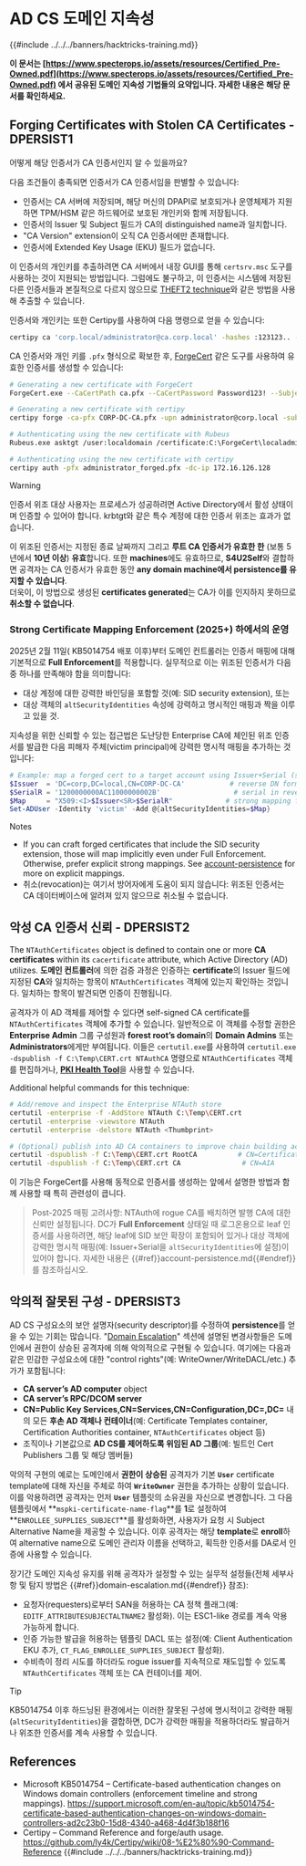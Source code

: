 # AD CS 도메인 지속성

{{#include ../../../banners/hacktricks-training.md}}

**이 문서는 [https://www.specterops.io/assets/resources/Certified_Pre-Owned.pdf](https://www.specterops.io/assets/resources/Certified_Pre-Owned.pdf) 에서 공유된 도메인 지속성 기법들의 요약입니다. 자세한 내용은 해당 문서를 확인하세요.**

## Forging Certificates with Stolen CA Certificates - DPERSIST1

어떻게 해당 인증서가 CA 인증서인지 알 수 있을까요?

다음 조건들이 충족되면 인증서가 CA 인증서임을 판별할 수 있습니다:

- 인증서는 CA 서버에 저장되며, 해당 머신의 DPAPI로 보호되거나 운영체제가 지원하면 TPM/HSM 같은 하드웨어로 보호된 개인키와 함께 저장됩니다.
- 인증서의 Issuer 및 Subject 필드가 CA의 distinguished name과 일치합니다.
- "CA Version" extension이 오직 CA 인증서에만 존재합니다.
- 인증서에 Extended Key Usage (EKU) 필드가 없습니다.

이 인증서의 개인키를 추출하려면 CA 서버에서 내장 GUI를 통해 `certsrv.msc` 도구를 사용하는 것이 지원되는 방법입니다. 그럼에도 불구하고, 이 인증서는 시스템에 저장된 다른 인증서들과 본질적으로 다르지 않으므로 [THEFT2 technique](certificate-theft.md#user-certificate-theft-via-dpapi-theft2)와 같은 방법을 사용해 추출할 수 있습니다.

인증서와 개인키는 또한 Certipy를 사용하여 다음 명령으로 얻을 수 있습니다:
```bash
certipy ca 'corp.local/administrator@ca.corp.local' -hashes :123123.. -backup
```
CA 인증서와 개인 키를 `.pfx` 형식으로 확보한 후, [ForgeCert](https://github.com/GhostPack/ForgeCert) 같은 도구를 사용하여 유효한 인증서를 생성할 수 있습니다:
```bash
# Generating a new certificate with ForgeCert
ForgeCert.exe --CaCertPath ca.pfx --CaCertPassword Password123! --Subject "CN=User" --SubjectAltName localadmin@theshire.local --NewCertPath localadmin.pfx --NewCertPassword Password123!

# Generating a new certificate with certipy
certipy forge -ca-pfx CORP-DC-CA.pfx -upn administrator@corp.local -subject 'CN=Administrator,CN=Users,DC=CORP,DC=LOCAL'

# Authenticating using the new certificate with Rubeus
Rubeus.exe asktgt /user:localdomain /certificate:C:\ForgeCert\localadmin.pfx /password:Password123!

# Authenticating using the new certificate with certipy
certipy auth -pfx administrator_forged.pfx -dc-ip 172.16.126.128
```
> [!WARNING]
> 인증서 위조 대상 사용자는 프로세스가 성공하려면 Active Directory에서 활성 상태이며 인증할 수 있어야 합니다. krbtgt와 같은 특수 계정에 대한 인증서 위조는 효과가 없습니다.

이 위조된 인증서는 지정된 종료 날짜까지 그리고 **루트 CA 인증서가 유효한 한** (보통 5년에서 **10년 이상**) **유효**합니다. 또한 **machines**에도 유효하므로, **S4U2Self**와 결합하면 공격자는 CA 인증서가 유효한 동안 **any domain machine에서 persistence를 유지할 수 있습니다**.\
더욱이, 이 방법으로 생성된 **certificates generated**는 CA가 이를 인지하지 못하므로 **취소할 수 없습니다**.

### Strong Certificate Mapping Enforcement (2025+) 하에서의 운영

2025년 2월 11일( KB5014754 배포 이후)부터 도메인 컨트롤러는 인증서 매핑에 대해 기본적으로 **Full Enforcement**를 적용합니다. 실무적으로 이는 위조된 인증서가 다음 중 하나를 만족해야 함을 의미합니다:

- 대상 계정에 대한 강력한 바인딩을 포함할 것(예: SID security extension), 또는
- 대상 객체의 `altSecurityIdentities` 속성에 강력하고 명시적인 매핑과 짝을 이루고 있을 것.

지속성을 위한 신뢰할 수 있는 접근법은 도난당한 Enterprise CA에 체인된 위조 인증서를 발급한 다음 피해자 주체(victim principal)에 강력한 명시적 매핑을 추가하는 것입니다:
```powershell
# Example: map a forged cert to a target account using Issuer+Serial (strong mapping)
$Issuer  = 'DC=corp,DC=local,CN=CORP-DC-CA'           # reverse DN format expected by AD
$SerialR = '1200000000AC11000000002B'                  # serial in reversed byte order
$Map     = "X509:<I>$Issuer<SR>$SerialR"             # strong mapping format
Set-ADUser -Identity 'victim' -Add @{altSecurityIdentities=$Map}
```
Notes
- If you can craft forged certificates that include the SID security extension, those will map implicitly even under Full Enforcement. Otherwise, prefer explicit strong mappings. See
[account-persistence](account-persistence.md) for more on explicit mappings.
- 취소(revocation)는 여기서 방어자에게 도움이 되지 않습니다: 위조된 인증서는 CA 데이터베이스에 알려져 있지 않으므로 취소될 수 없습니다.

## 악성 CA 인증서 신뢰 - DPERSIST2

The `NTAuthCertificates` object is defined to contain one or more **CA certificates** within its `cacertificate` attribute, which Active Directory (AD) utilizes. **도메인 컨트롤러**에 의한 검증 과정은 인증하는 **certificate**의 Issuer 필드에 지정된 **CA**와 일치하는 항목이 `NTAuthCertificates` 객체에 있는지 확인하는 것입니다. 일치하는 항목이 발견되면 인증이 진행됩니다.

공격자가 이 AD 객체를 제어할 수 있다면 self-signed CA certificate를 `NTAuthCertificates` 객체에 추가할 수 있습니다. 일반적으로 이 객체를 수정할 권한은 **Enterprise Admin** 그룹 구성원과 **forest root’s domain**의 **Domain Admins** 또는 **Administrators**에게만 부여됩니다. 이들은 `certutil.exe`를 사용하여 `certutil.exe -dspublish -f C:\Temp\CERT.crt NTAuthCA` 명령으로 `NTAuthCertificates` 객체를 편집하거나, [**PKI Health Tool**](https://docs.microsoft.com/en-us/troubleshoot/windows-server/windows-security/import-third-party-ca-to-enterprise-ntauth-store#method-1---import-a-certificate-by-using-the-pki-health-tool)을 사용할 수 있습니다.

Additional helpful commands for this technique:
```bash
# Add/remove and inspect the Enterprise NTAuth store
certutil -enterprise -f -AddStore NTAuth C:\Temp\CERT.crt
certutil -enterprise -viewstore NTAuth
certutil -enterprise -delstore NTAuth <Thumbprint>

# (Optional) publish into AD CA containers to improve chain building across the forest
certutil -dspublish -f C:\Temp\CERT.crt RootCA          # CN=Certification Authorities
certutil -dspublish -f C:\Temp\CERT.crt CA               # CN=AIA
```
이 기능은 ForgeCert를 사용해 동적으로 인증서를 생성하는 앞에서 설명한 방법과 함께 사용할 때 특히 관련성이 큽니다.

> Post-2025 매핑 고려사항: NTAuth에 rogue CA를 배치하면 발행 CA에 대한 신뢰만 설정됩니다. DC가 **Full Enforcement** 상태일 때 로그온용으로 leaf 인증서를 사용하려면, 해당 leaf에 SID 보안 확장이 포함되어 있거나 대상 객체에 강력한 명시적 매핑(예: Issuer+Serial을 `altSecurityIdentities`에 설정)이 있어야 합니다. 자세한 내용은 {{#ref}}account-persistence.md{{#endref}}를 참조하십시오.

## 악의적 잘못된 구성 - DPERSIST3

AD CS 구성요소의 보안 설명자(security descriptor)를 수정하여 **persistence**를 얻을 수 있는 기회는 많습니다. "[Domain Escalation](domain-escalation.md)" 섹션에 설명된 변경사항들은 도메인에서 권한이 상승된 공격자에 의해 악의적으로 구현될 수 있습니다. 여기에는 다음과 같은 민감한 구성요소에 대한 "control rights"(예: WriteOwner/WriteDACL/etc.) 추가가 포함됩니다:

- **CA server’s AD computer** object
- **CA server’s RPC/DCOM server**
- **CN=Public Key Services,CN=Services,CN=Configuration,DC=<DOMAIN>,DC=<COM>** 내의 모든 **후손 AD 객체나 컨테이너**(예: Certificate Templates container, Certification Authorities container, `NTAuthCertificates` object 등)
- 조직이나 기본값으로 **AD CS를 제어하도록 위임된 AD 그룹**(예: 빌트인 Cert Publishers 그룹 및 해당 멤버들)

악의적 구현의 예로는 도메인에서 **권한이 상승된** 공격자가 기본 **`User`** certificate template에 대해 자신을 주체로 하여 **`WriteOwner`** 권한을 추가하는 상황이 있습니다. 이를 악용하려면 공격자는 먼저 **`User`** 템플릿의 소유권을 자신으로 변경합니다. 그 다음 템플릿에서 **`mspki-certificate-name-flag`**를 **1**로 설정하여 **`ENROLLEE_SUPPLIES_SUBJECT`**를 활성화하면, 사용자가 요청 시 Subject Alternative Name을 제공할 수 있습니다. 이후 공격자는 해당 **template**로 **enroll**하여 alternative name으로 도메인 관리자 이름을 선택하고, 획득한 인증서를 DA로서 인증에 사용할 수 있습니다.

장기간 도메인 지속성 유지를 위해 공격자가 설정할 수 있는 실무적 설정들(전체 세부사항 및 탐지 방법은 {{#ref}}domain-escalation.md{{#endref}} 참조):

- 요청자(requesters)로부터 SAN을 허용하는 CA 정책 플래그(예: `EDITF_ATTRIBUTESUBJECTALTNAME2` 활성화). 이는 ESC1-like 경로를 계속 악용 가능하게 합니다.
- 인증 가능한 발급을 허용하는 템플릿 DACL 또는 설정(예: Client Authentication EKU 추가, `CT_FLAG_ENROLLEE_SUPPLIES_SUBJECT` 활성화).
- 수비측이 정리 시도를 하더라도 rogue issuer를 지속적으로 재도입할 수 있도록 `NTAuthCertificates` 객체 또는 CA 컨테이너를 제어.

> [!TIP]
> KB5014754 이후 하드닝된 환경에서는 이러한 잘못된 구성에 명시적이고 강력한 매핑(`altSecurityIdentities`)을 결합하면, DC가 강력한 매핑을 적용하더라도 발급하거나 위조한 인증서를 계속 사용할 수 있습니다.



## References

- Microsoft KB5014754 – Certificate-based authentication changes on Windows domain controllers (enforcement timeline and strong mappings). https://support.microsoft.com/en-au/topic/kb5014754-certificate-based-authentication-changes-on-windows-domain-controllers-ad2c23b0-15d8-4340-a468-4d4f3b188f16
- Certipy – Command Reference and forge/auth usage. https://github.com/ly4k/Certipy/wiki/08-%E2%80%90-Command-Reference
{{#include ../../../banners/hacktricks-training.md}}
